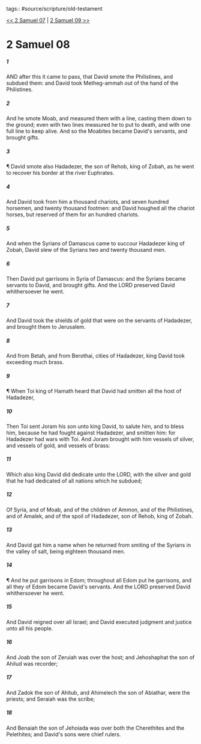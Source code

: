 tags:: #source/scripture/old-testament

[<< 2 Samuel 07](source/scripture/old-testament/10_2_Samuel/2_Samuel_07.md) | [2 Samuel 09 >>](source/scripture/old-testament/10_2_Samuel/2_Samuel_09.md)

# 2 Samuel 08

##### 1

AND after this it came to pass, that David smote the Philistines, and subdued them: and David took Metheg-ammah out of the hand of the Philistines.

##### 2

And he smote Moab, and measured them with a line, casting them down to the ground; even with two lines measured he to put to death, and with one full line to keep alive. And so the Moabites became David's servants, and brought gifts.

##### 3

¶ David smote also Hadadezer, the son of Rehob, king of Zobah, as he went to recover his border at the river Euphrates.

##### 4

And David took from him a thousand chariots, and seven hundred horsemen, and twenty thousand footmen: and David houghed all the chariot horses, but reserved of them for an hundred chariots.

##### 5

And when the Syrians of Damascus came to succour Hadadezer king of Zobah, David slew of the Syrians two and twenty thousand men.

##### 6

Then David put garrisons in Syria of Damascus: and the Syrians became servants to David, and brought gifts. And the LORD preserved David whithersoever he went.

##### 7

And David took the shields of gold that were on the servants of Hadadezer, and brought them to Jerusalem.

##### 8

And from Betah, and from Berothai, cities of Hadadezer, king David took exceeding much brass.

##### 9

¶ When Toi king of Hamath heard that David had smitten all the host of Hadadezer,

##### 10

Then Toi sent Joram his son unto king David, to salute him, and to bless him, because he had fought against Hadadezer, and smitten him: for Hadadezer had wars with Toi. And Joram brought with him vessels of silver, and vessels of gold, and vessels of brass:

##### 11

Which also king David did dedicate unto the LORD, with the silver and gold that he had dedicated of all nations which he subdued;

##### 12

Of Syria, and of Moab, and of the children of Ammon, and of the Philistines, and of Amalek, and of the spoil of Hadadezer, son of Rehob, king of Zobah.

##### 13

And David gat him a name when he returned from smiting of the Syrians in the valley of salt, being eighteen thousand men.

##### 14

¶ And he put garrisons in Edom; throughout all Edom put he garrisons, and all they of Edom became David's servants. And the LORD preserved David whithersoever he went.

##### 15

And David reigned over all Israel; and David executed judgment and justice unto all his people.

##### 16

And Joab the son of Zeruiah was over the host; and Jehoshaphat the son of Ahilud was recorder;

##### 17

And Zadok the son of Ahitub, and Ahimelech the son of Abiathar, were the priests; and Seraiah was the scribe;

##### 18

And Benaiah the son of Jehoiada was over both the Cherethites and the Pelethites; and David's sons were chief rulers.
